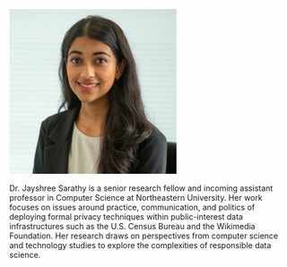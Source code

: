 <img class="profile-custom" src="profile.png">

Dr. Jayshree Sarathy is a senior research fellow and incoming assistant professor in Computer Science at Northeastern University.
Her work focuses on issues around practice, communication, and politics of deploying formal privacy techniques within public-interest data infrastructures such as the U.S. Census Bureau and the Wikimedia Foundation.
Her research draws on perspectives from computer science and technology studies to explore the complexities of responsible data science.
